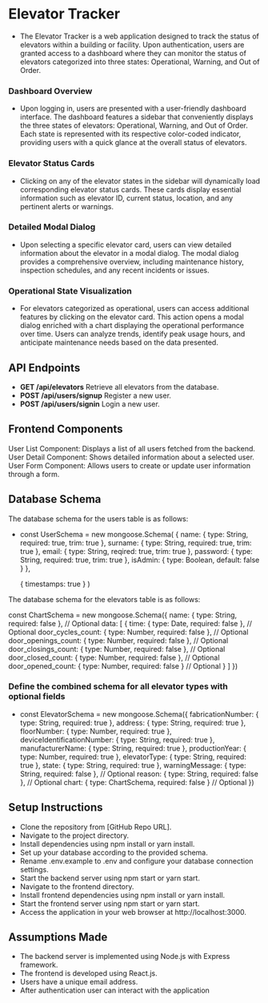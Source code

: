 # Elevator Tracker
* The Elevator Tracker is a web application designed to track the status of elevators within a building or facility. Upon authentication, users are granted access to a dashboard where they can monitor the status of elevators categorized into three states: Operational, Warning, and Out of Order.

### Dashboard Overview
* Upon logging in, users are presented with a user-friendly dashboard interface. The dashboard features a sidebar that conveniently displays the three states of elevators: Operational, Warning, and Out of Order. Each state is represented with its respective color-coded indicator, providing users with a quick glance at the overall status of elevators.

### Elevator Status Cards
* Clicking on any of the elevator states in the sidebar will dynamically load corresponding elevator status cards. These cards display essential information such as elevator ID, current status, location, and any pertinent alerts or warnings.

### Detailed Modal Dialog
* Upon selecting a specific elevator card, users can view detailed information about the elevator in a modal dialog. The modal dialog provides a comprehensive overview, including maintenance history, inspection schedules, and any recent incidents or issues.

### Operational State Visualization
* For elevators categorized as operational, users can access additional features by clicking on the elevator card. This action opens a modal dialog enriched with a chart displaying the operational performance over time. Users can analyze trends, identify peak usage hours, and anticipate maintenance needs based on the data presented.

## API Endpoints
* **GET /api/elevators** Retrieve all elevators from the database.
* **POST /api/users/signup** Register a new user.
* **POST /api/users/signin** Login a new user.

## Frontend Components
User List Component: Displays a list of all users fetched from the backend.
User Detail Component: Shows detailed information about a selected user.
User Form Component: Allows users to create or update user information through a form.

## Database Schema
The database schema for the users table is as follows:
* const UserSchema = new mongoose.Schema(
  {
    name: { type: String, required: true, trim: true },
    surname: { type: String, required: true, trim: true },
    email: {
      type: String,
      reqired: true,
      trim: true
    },
    password: { type: String, required: true, trim: true },
    isAdmin: {
      type: Boolean,
      default: false
    }
  },

  { timestamps: true }
)

The database schema for the elevators table is as follows:

const ChartSchema = new mongoose.Schema({
  name: { type: String, required: false }, // Optional
  data: [
    {
      time: { type: Date, required: false }, // Optional
      door_cycles_count: { type: Number, required: false }, // Optional
      door_openings_count: { type: Number, required: false }, // Optional
      door_closings_count: { type: Number, required: false }, // Optional
      door_closed_count: { type: Number, required: false }, // Optional
      door_opened_count: { type: Number, required: false } // Optional
    }
  ]
})

### Define the combined schema for all elevator types with optional fields
* const ElevatorSchema = new mongoose.Schema({
  fabricationNumber: { type: String, required: true },
  address: { type: String, required: true },
  floorNumber: { type: Number, required: true },
  deviceIdentificationNumber: { type: String, required: true },
  manufacturerName: { type: String, required: true },
  productionYear: { type: Number, required: true },
  elevatorType: { type: String, required: true },
  state: { type: String, required: true },
  warningMessage: { type: String, required: false }, // Optional
  reason: { type: String, required: false }, // Optional
  chart: { type: ChartSchema, required: false } // Optional
})

## Setup Instructions
* Clone the repository from [GitHub Repo URL].
* Navigate to the project directory.
* Install dependencies using npm install or yarn install.
* Set up your database according to the provided schema.
* Rename .env.example to .env and configure your database connection settings.
* Start the backend server using npm start or yarn start.
* Navigate to the frontend directory.
* Install frontend dependencies using npm install or yarn install.
* Start the frontend server using npm start or yarn start.
* Access the application in your web browser at http://localhost:3000.

## Assumptions Made
* The backend server is implemented using Node.js with Express framework.
* The frontend is developed using React.js.
* Users have a unique email address.
* After authentication user can interact with the application
